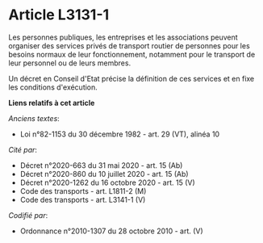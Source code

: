 # Article L3131-1

Les personnes publiques, les entreprises et les associations peuvent organiser des services privés de transport routier de
personnes pour les besoins normaux de leur fonctionnement, notamment pour le transport de leur personnel ou de leurs membres.

Un décret en Conseil d'Etat précise la définition de ces services et en fixe les conditions d'exécution.

**Liens relatifs à cet article**

_Anciens textes_:

  - Loi n°82-1153 du 30 décembre 1982 - art. 29 (VT), alinéa 10

_Cité par_:

  - Décret n°2020-663 du 31 mai 2020 - art. 15 (Ab)
  - Décret n°2020-860 du 10 juillet 2020 - art. 15 (Ab)
  - Décret n°2020-1262 du 16 octobre 2020 - art. 15 (V)
  - Code des transports - art. L1811-2 (M)
  - Code des transports - art. L3141-1 (V)

_Codifié par_:

  - Ordonnance n°2010-1307 du 28 octobre 2010 - art. (V)
